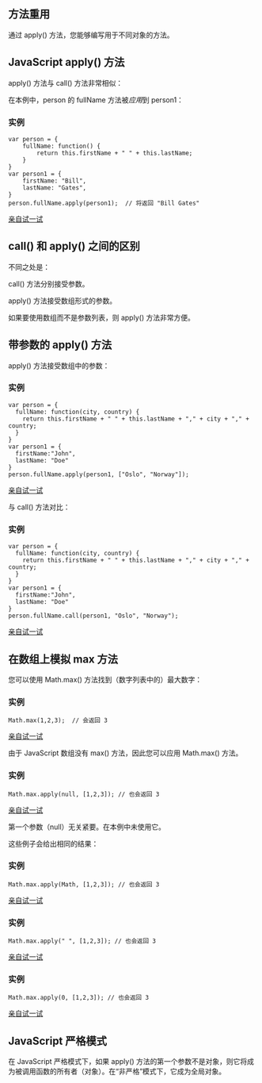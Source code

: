 ## 方法重用

通过 apply() 方法，您能够编写用于不同对象的方法。

## JavaScript apply() 方法

apply() 方法与 call() 方法非常相似：

在本例中，person 的 fullName 方法被*应用*到 person1：

### 实例

```
var person = {
    fullName: function() {
        return this.firstName + " " + this.lastName;
    }
}
var person1 = {
    firstName: "Bill",
    lastName: "Gates",
}
person.fullName.apply(person1);  // 将返回 "Bill Gates"
```

[亲自试一试](https://www.w3school.com.cn/tiy/t.asp?f=js_function_apply)

## call() 和 apply() 之间的区别

不同之处是：

call() 方法分别接受参数。

apply() 方法接受数组形式的参数。

如果要使用数组而不是参数列表，则 apply() 方法非常方便。

## 带参数的 apply() 方法

apply() 方法接受数组中的参数：

### 实例

```
var person = {
  fullName: function(city, country) {
    return this.firstName + " " + this.lastName + "," + city + "," + country;
  }
}
var person1 = {
  firstName:"John",
  lastName: "Doe"
}
person.fullName.apply(person1, ["Oslo", "Norway"]);
```

[亲自试一试](https://www.w3school.com.cn/tiy/t.asp?f=js_function_apply_arguments)

与 call() 方法对比：

### 实例

```
var person = {
  fullName: function(city, country) {
    return this.firstName + " " + this.lastName + "," + city + "," + country;
  }
}
var person1 = {
  firstName:"John",
  lastName: "Doe"
}
person.fullName.call(person1, "Oslo", "Norway");
```

[亲自试一试](https://www.w3school.com.cn/tiy/t.asp?f=js_function_call_arguments)

## 在数组上模拟 max 方法

您可以使用 Math.max() 方法找到（数字列表中的）最大数字：

### 实例

```
Math.max(1,2,3);  // 会返回 3
```

[亲自试一试](https://www.w3school.com.cn/tiy/t.asp?f=js_function_call_math)

由于 JavaScript 数组没有 max() 方法，因此您可以应用 Math.max() 方法。

### 实例

```
Math.max.apply(null, [1,2,3]); // 也会返回 3
```

[亲自试一试](https://www.w3school.com.cn/tiy/t.asp?f=js_function_call_math_apply_1)

第一个参数（null）无关紧要。在本例中未使用它。

这些例子会给出相同的结果：

### 实例

```
Math.max.apply(Math, [1,2,3]); // 也会返回 3
```

[亲自试一试](https://www.w3school.com.cn/tiy/t.asp?f=js_function_call_math_apply_2)

### 实例

```
Math.max.apply(" ", [1,2,3]); // 也会返回 3
```

[亲自试一试](https://www.w3school.com.cn/tiy/t.asp?f=js_function_call_math_apply_3)

### 实例

```
Math.max.apply(0, [1,2,3]); // 也会返回 3
```

[亲自试一试](https://www.w3school.com.cn/tiy/t.asp?f=js_function_call_math_apply_4)

## JavaScript 严格模式

在 JavaScript 严格模式下，如果 apply() 方法的第一个参数不是对象，则它将成为被调用函数的所有者（对象）。在“非严格”模式下，它成为全局对象。